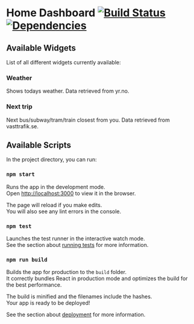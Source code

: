 # Home Dashboard [![Build Status](https://travis-ci.org/karmats/home-dash.svg?branch=master)](https://travis-ci.org/karmats/home-dash) [![Dependencies](https://david-dm.org/karmats/home-dash.svg)](https://david-dm.org/karmats/home-dash)

## Available Widgets

List of all different widgets currently available:

### Weather

Shows todays weather. Data retrieved from yr.no.

### Next trip

Next bus/subway/tram/train closest from you. Data retrieved from vasttrafik.se.

## Available Scripts

In the project directory, you can run:

### `npm start`

Runs the app in the development mode.<br>
Open [http://localhost:3000](http://localhost:3000) to view it in the browser.

The page will reload if you make edits.<br>
You will also see any lint errors in the console.

### `npm test`

Launches the test runner in the interactive watch mode.<br>
See the section about [running tests](https://facebook.github.io/create-react-app/docs/running-tests) for more information.

### `npm run build`

Builds the app for production to the `build` folder.<br>
It correctly bundles React in production mode and optimizes the build for the best performance.

The build is minified and the filenames include the hashes.<br>
Your app is ready to be deployed!

See the section about [deployment](https://facebook.github.io/create-react-app/docs/deployment) for more information.
